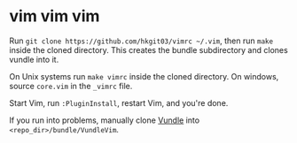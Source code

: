 # vim vim vim

Run `git clone https://github.com/hkgit03/vimrc ~/.vim`, then run `make` inside the cloned directory.
This creates the bundle subdirectory and clones vundle into it.

On Unix systems run `make vimrc` inside the cloned directory.
On windows, source `core.vim` in the `_vimrc` file.

Start Vim, run `:PluginInstall`, restart Vim, and you're done.

If you run into problems, manually clone [Vundle](https://github.com/VundleVim/Vundle.vim) into `<repo_dir>/bundle/VundleVim`.
